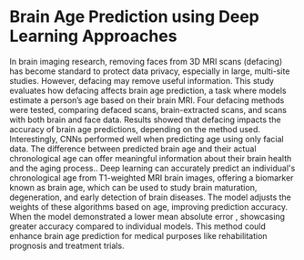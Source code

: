# Brain Age Prediction using Deep Learning Approaches

In brain imaging research, removing faces from 3D MRI scans (defacing) has become standard to protect data privacy, especially in large, multi-site studies. However, defacing may remove useful information. This study evaluates how defacing affects brain age prediction, a task where models estimate a person’s age based on their brain MRI. Four defacing methods were tested, comparing defaced scans, brain-extracted scans, and scans with both brain and face data. Results showed that defacing impacts the accuracy of brain age predictions, depending on the method used. Interestingly, CNNs performed well when predicting age using only facial data. The difference between predicted brain age and their actual chronological age can offer meaningful information about their brain health and the aging process.. Deep learning can accurately predict an individual's chronological age from T1-weighted MRI brain images, offering a biomarker known as brain age, which can be used to study brain maturation, degeneration, and early detection of brain diseases. The model adjusts the weights of these algorithms based on age, improving prediction accuracy. When the model demonstrated a lower mean absolute error , showcasing greater accuracy compared to individual models. This method could enhance brain age prediction for medical purposes like rehabilitation prognosis and treatment trials.

